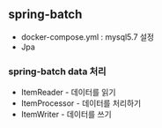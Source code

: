 ## spring-batch

* docker-compose.yml : mysql5.7 설정
* Jpa


### spring-batch data 처리 

* ItemReader - 데이터를 읽기
* ItemProcessor - 데이터를 처리하기
* ItemWriter - 데이터를 쓰기